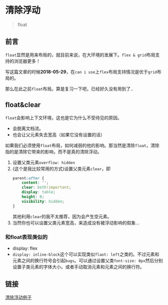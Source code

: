 # 清除浮动
> float

## 前言

`float`显然是用来布局的，就目前来说，在大环境的发展下。`flex & grid`布局支持的浏览器更多！

写这篇文章的时候**2018-05-29**，在`can i use`上`flex`布局支持情况是优于`grid`布局的。

那么在此之前`float`布局。算是复习一下吧，已经好久没有用到了..

## float&clear

`float`会影响上下文环境，这也是它为什么不受待见的原因。

* 会脱离文档流。
* 也会让父元素失去宽高（如果它没有设置的话）

如果我们必须使用`float`布局，如何减弱的他的影响。那当然是清除`float`，清除指的是清除它带来的影响，而不是真的清除浮动。

1. 设置父类元素`overflow: hidden`
2. (这个是我比较常用的方式)设置父类元素`clear`，即
    ```css
    parent:after {
        content: '';
        clear: both!important;
        display: table;
        height: 0;
        visibility: hidden;
    }
    ```
    其他利用`clear`的我不太推荐，因为会产生空元素。
3. 当然你也可以设置父类元素宽高，来造成没有被浮动影响的假象...

### 和float表现类似的

* display: flex
* `display: inline-block`这个可以实现类似`flaot: left`之类的。不过元素和元素之间的换行符号会引起`bugs`。可以通过设置父类`font-size: 0px`然后分别设置子类元素的字体大小。或者手动取消元素和元素之间的换行符。

## 链接

[清除浮动例子]()